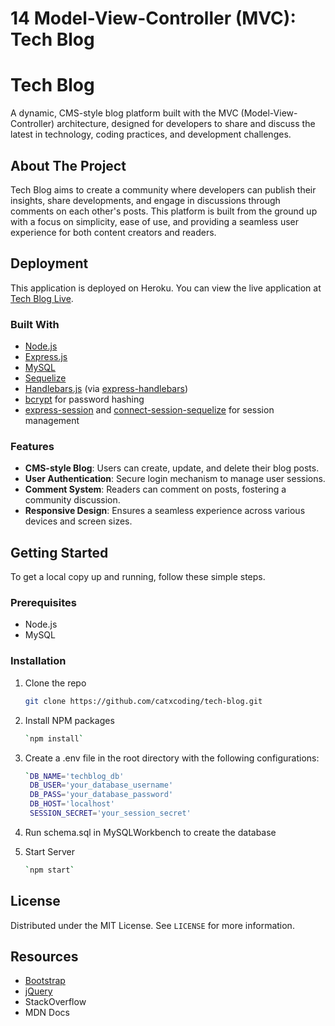 # 14 Model-View-Controller (MVC): Tech Blog

# Tech Blog

A dynamic, CMS-style blog platform built with the MVC (Model-View-Controller) architecture, designed for developers to share and discuss the latest in technology, coding practices, and development challenges.

## About The Project

Tech Blog aims to create a community where developers can publish their insights, share developments, and engage in discussions through comments on each other's posts. This platform is built from the ground up with a focus on simplicity, ease of use, and providing a seamless user experience for both content creators and readers.

## Deployment

This application is deployed on Heroku. You can view the live application at [Tech Blog Live](https://git.heroku.com/tech-blog-cat.git).

### Built With

- [Node.js](https://nodejs.org/)
- [Express.js](https://expressjs.com/)
- [MySQL](https://www.mysql.com/)
- [Sequelize](https://sequelize.org/)
- [Handlebars.js](https://handlebarsjs.com/) (via [express-handlebars](https://www.npmjs.com/package/express-handlebars))
- [bcrypt](https://www.npmjs.com/package/bcrypt) for password hashing
- [express-session](https://www.npmjs.com/package/express-session) and [connect-session-sequelize](https://www.npmjs.com/package/connect-session-sequelize) for session management

### Features

- **CMS-style Blog**: Users can create, update, and delete their blog posts.
- **User Authentication**: Secure login mechanism to manage user sessions.
- **Comment System**: Readers can comment on posts, fostering a community discussion.
- **Responsive Design**: Ensures a seamless experience across various devices and screen sizes.

## Getting Started

To get a local copy up and running, follow these simple steps.

### Prerequisites

- Node.js
- MySQL

### Installation

1. Clone the repo

   ```sh
   git clone https://github.com/catxcoding/tech-blog.git

   ```

2. Install NPM packages

   ```sh
   `npm install`

   ```

3. Create a .env file in the root directory with the following configurations:
   ```sh
   `DB_NAME='techblog_db'
    DB_USER='your_database_username'
    DB_PASS='your_database_password'
    DB_HOST='localhost'
    SESSION_SECRET='your_session_secret'
   ```

4. Run schema.sql in MySQLWorkbench to create the database

5. Start Server
    ```sh
    `npm start`


## License

Distributed under the MIT License. See `LICENSE` for more information.


## Resources

- [Bootstrap](https://getbootstrap.com)
- [jQuery](https://jquery.com)
- StackOverflow
- MDN Docs


